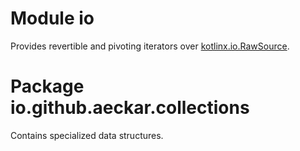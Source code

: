 # Module io

Provides revertible and pivoting iterators over
[kotlinx.io.RawSource](https://kotlin.github.io/kotlinx-io/kotlinx-io-core/kotlinx.io/-raw-source/index.html).

# Package io.github.aeckar.collections

Contains specialized data structures.